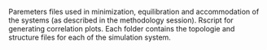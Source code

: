 Paremeters files used in minimization, equilibration and accommodation of the systems (as described in the methodology session).
Rscript for generating correlation plots.
Each folder contains the topologie and structure files for each of the simulation system.
